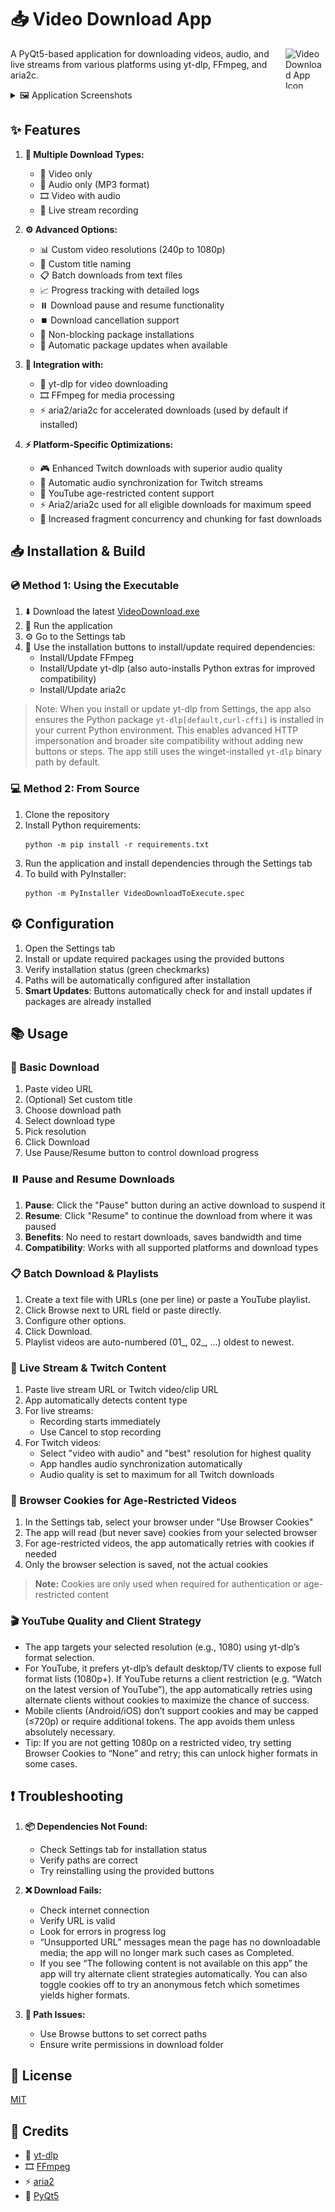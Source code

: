# 📥 Video Download App


<img src="icons/app_icon.ico" width="64" height="64" alt="Video Download App Icon" align="right">

A PyQt5-based application for downloading videos, audio, and live streams from various platforms using yt-dlp, FFmpeg, and aria2c.

<details>
<summary>🖼️ Application Screenshots</summary>

<div align="center">
  <img src="img/main.png" width="800" alt="Main Window Interface">
  <p><em>Main Application Window</em></p>
  
  <img src="img/settings.png" width="800" alt="Settings Panel">
  <p><em>Settings and Package Management</em></p>
</div>
</details>

## ✨ Features

1. **📼 Multiple Download Types:**
   - 🎥 Video only
   - 🎵 Audio only (MP3 format)
   - 🎞️ Video with audio
   - 🔴 Live stream recording

2. **⚙️ Advanced Options:**
   - 📊 Custom video resolutions (240p to 1080p)
   - 📝 Custom title naming
   - 📋 Batch downloads from text files
   - 📈 Progress tracking with detailed logs
   - ⏸️ Download pause and resume functionality
   - ⏹️ Download cancellation support
   - 🔧 Non-blocking package installations
   - 🔄 Automatic package updates when available

3. **🔧 Integration with:**
   - 🚀 yt-dlp for video downloading
   - 🎞️ FFmpeg for media processing
   - ⚡ aria2/aria2c for accelerated downloads (used by default if installed)
   
4. **⚡ Platform-Specific Optimizations:**
   - 🎮 Enhanced Twitch downloads with superior audio quality
   - 🔄 Automatic audio synchronization for Twitch streams
   - 📱 YouTube age-restricted content support
   - ⚡ Aria2/aria2c used for all eligible downloads for maximum speed
   - 🧩 Increased fragment concurrency and chunking for fast downloads


## 📥 Installation & Build

### 💿 Method 1: Using the Executable
1. ⬇️ Download the latest [VideoDownload.exe](https://github.com/JaredJomar/Projects/raw/main/VideoDownload/VideoDownload.exe)
2. 🏃 Run the application
3. ⚙️ Go to the Settings tab
4. 🔧 Use the installation buttons to install/update required dependencies:
   - Install/Update FFmpeg
   - Install/Update yt-dlp (also auto-installs Python extras for improved compatibility)
   - Install/Update aria2c

> Note: When you install or update yt-dlp from Settings, the app also ensures
> the Python package `yt-dlp[default,curl-cffi]` is installed in your current
> Python environment. This enables advanced HTTP impersonation and broader site
> compatibility without adding new buttons or steps. The app still uses the
> winget-installed `yt-dlp` binary path by default.

### 💻 Method 2: From Source
1. Clone the repository
2. Install Python requirements:
   ```pwsh
   python -m pip install -r requirements.txt
   ```
3. Run the application and install dependencies through the Settings tab
4. To build with PyInstaller:
     ```pwsh
     python -m PyInstaller VideoDownloadToExecute.spec
     ```

## ⚙️ Configuration

1. Open the Settings tab
2. Install or update required packages using the provided buttons
3. Verify installation status (green checkmarks)
4. Paths will be automatically configured after installation
5. **Smart Updates**: Buttons automatically check for and install updates if packages are already installed

## 📚 Usage

### 🔰 Basic Download
1. Paste video URL
2. (Optional) Set custom title
3. Choose download path
4. Select download type
5. Pick resolution
6. Click Download
7. Use Pause/Resume button to control download progress

### ⏸️ Pause and Resume Downloads
1. **Pause**: Click the "Pause" button during an active download to suspend it
2. **Resume**: Click "Resume" to continue the download from where it was paused
3. **Benefits**: No need to restart downloads, saves bandwidth and time
4. **Compatibility**: Works with all supported platforms and download types

### 📋 Batch Download & Playlists
1. Create a text file with URLs (one per line) or paste a YouTube playlist.
2. Click Browse next to URL field or paste directly.
3. Configure other options.
4. Click Download.
5. Playlist videos are auto-numbered (01_, 02_, …) oldest to newest.

### 🔴 Live Stream & Twitch Content
1. Paste live stream URL or Twitch video/clip URL
2. App automatically detects content type
3. For live streams:
   - Recording starts immediately
   - Use Cancel to stop recording
4. For Twitch videos:
   - Select "video with audio" and "best" resolution for highest quality
   - App handles audio synchronization automatically
   - Audio quality is set to maximum for all Twitch downloads

### 🍪 Browser Cookies for Age-Restricted Videos
1. In the Settings tab, select your browser under "Use Browser Cookies"
2. The app will read (but never save) cookies from your selected browser
3. For age-restricted videos, the app automatically retries with cookies if needed
4. Only the browser selection is saved, not the actual cookies

> **Note:** Cookies are only used when required for authentication or age-restricted content

### 🎬 YouTube Quality and Client Strategy
- The app targets your selected resolution (e.g., 1080) using yt-dlp’s format
  selection.
- For YouTube, it prefers yt-dlp’s default desktop/TV clients to expose full
  format lists (1080p+). If YouTube returns a client restriction (e.g. “Watch
  on the latest version of YouTube”), the app automatically retries using
  alternate clients without cookies to maximize the chance of success.
- Mobile clients (Android/iOS) don’t support cookies and may be capped (≤720p)
  or require additional tokens. The app avoids them unless absolutely necessary.
- Tip: If you are not getting 1080p on a restricted video, try setting
  Browser Cookies to “None” and retry; this can unlock higher formats in some
  cases.

## ❗ Troubleshooting

1. **📦 Dependencies Not Found:**
   - Check Settings tab for installation status
   - Verify paths are correct
   - Try reinstalling using the provided buttons

2. **❌ Download Fails:**
   - Check internet connection
   - Verify URL is valid
   - Look for errors in progress log
   - “Unsupported URL” messages mean the page has no downloadable media;
     the app will no longer mark such cases as Completed.
   - If you see “The following content is not available on this app” the app
     will try alternate client strategies automatically. You can also toggle
     cookies off to try an anonymous fetch which sometimes yields higher formats.

3. **📁 Path Issues:**
   - Use Browse buttons to set correct paths
   - Ensure write permissions in download folder

## 📄 License

[MIT](https://choosealicense.com/licenses/mit/)

## 👏 Credits

- 🚀 [yt-dlp](https://github.com/yt-dlp/yt-dlp)
- 🎞️ [FFmpeg](https://github.com/FFmpeg/FFmpeg)
- ⚡ [aria2](https://github.com/aria2/aria2)
- 🎨 [PyQt5](https://www.riverbankcomputing.com/software/pyqt/)
